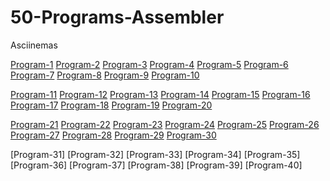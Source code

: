 # 50-Programs-Assembler

Asciinemas

[Program-1](https://asciinema.org/a/xrPUraEziNc5Mg1mLbfM5aTd8)
[Program-2](https://asciinema.org/a/nx7hwRqDkgQLKlYc1lC98Uqvc)
[Program-3](https://asciinema.org/a/keiZGoNshD1mdyBQdw799Yueh)
[Program-4](https://asciinema.org/a/TYHoWIZMSUwHNVl4zjg1pK3LM)
[Program-5](https://asciinema.org/a/gzWLehdGuCvg7REhDDALEa71o)
[Program-6](https://asciinema.org/a/1uT2EOe58lbXIzwCzUepRz2bk)
[Program-7](https://asciinema.org/a/o2F9nHuoBcaYlzm2GGqjju7Ye)
[Program-8](https://asciinema.org/a/DJrqGiPlkk48yaA9Zog80XW9L)
[Program-9](https://asciinema.org/a/i3dew2aMku5EFlE1X5Udt9RtX)
[Program-10](https://asciinema.org/a/NWTIeGQfn83T00GYh0pBjmeyN)



[Program-11](https://asciinema.org/a/xWRBXKJPHXb2Ca03KkrQchAfe)
[Program-12](https://asciinema.org/a/ZhIhPzq7LVVjuVNb3FxliF1mO)
[Program-13](https://asciinema.org/a/SJPoW7rC0i08lUCk8uImf1lXI)
[Program-14](https://asciinema.org/a/IzJDgZaXNDhlOglyal6NF1LGd)
[Program-15](https://asciinema.org/a/UHYiYqDD8weEo2848RroDbI4i)
[Program-16](https://asciinema.org/a/31J2UbGqNIa36fvB4emsWAyV7)
[Program-17](https://asciinema.org/a/C4O4gTls9pqOo0KfiEx4D2wa7)
[Program-18](https://asciinema.org/a/WoBhgDz83sSw7qRB2BPtyPXPJ)
[Program-19](https://asciinema.org/a/x917F0adKOxmItwtZiJyUoVUO)
[Program-20](https://asciinema.org/a/JV3OMa1R91v62cgUMJ4Jr6Ku5)



[Program-21](https://asciinema.org/a/vHcVbmBpL2npAyp8M6hU5rDLN)
[Program-22](https://asciinema.org/a/K3fDxv3mvKi3RRmDyAIozSyDc)
[Program-23](https://asciinema.org/a/5KXYJKEsc0qHcsnmm4ewapr22)
[Program-24](https://asciinema.org/a/saIhan89BugzFZbMlcieAPa1s)
[Program-25](https://asciinema.org/a/Jff1eZoWuuVhXkzhNRAvRqLUc)
[Program-26](https://asciinema.org/a/XwCszwtd6W4GCgpWUw4kOkiea)
[Program-27](https://asciinema.org/a/vElWm8H5DfJlZ7MHAwULIFhOO)
[Program-28](https://asciinema.org/a/xWdM3sGlrPRZ0cj5ztb1RYG3Z)
[Program-29](https://asciinema.org/a/Eryq01GDXFQWNoeAmNRCQdrNS)
[Program-30](https://asciinema.org/a/MwL1ohXhj5RCMuiumQUu4ivUL)



[Program-31]
[Program-32]
[Program-33]
[Program-34]
[Program-35]
[Program-36]
[Program-37]
[Program-38]
[Program-39]
[Program-40]

